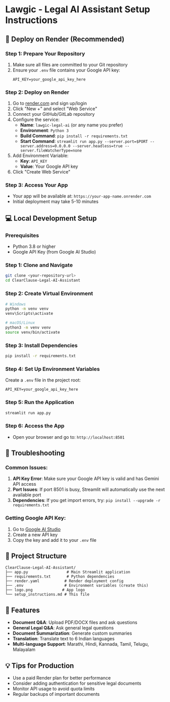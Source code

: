 # Lawgic - Legal AI Assistant Setup Instructions

## 🚀 Deploy on Render (Recommended)

### Step 1: Prepare Your Repository

1. Make sure all files are committed to your Git repository
2. Ensure your `.env` file contains your Google API key:
   ```
   API_KEY=your_google_api_key_here
   ```

### Step 2: Deploy on Render

1. Go to [render.com](https://render.com) and sign up/login
2. Click "New +" and select "Web Service"
3. Connect your GitHub/GitLab repository
4. Configure the service:
   - **Name**: `lawgic-legal-ai` (or any name you prefer)
   - **Environment**: `Python 3`
   - **Build Command**: `pip install -r requirements.txt`
   - **Start Command**: `streamlit run app.py --server.port=$PORT --server.address=0.0.0.0 --server.headless=true --server.fileWatcherType=none`
5. Add Environment Variable:
   - **Key**: `API_KEY`
   - **Value**: Your Google API key
6. Click "Create Web Service"

### Step 3: Access Your App

- Your app will be available at: `https://your-app-name.onrender.com`
- Initial deployment may take 5-10 minutes

## 💻 Local Development Setup

### Prerequisites

- Python 3.8 or higher
- Google API Key (from Google AI Studio)

### Step 1: Clone and Navigate

```bash
git clone <your-repository-url>
cd ClearClause-Legal-AI-Assistant
```

### Step 2: Create Virtual Environment

```bash
# Windows
python -m venv venv
venv\Scripts\activate

# macOS/Linux
python3 -m venv venv
source venv/bin/activate
```

### Step 3: Install Dependencies

```bash
pip install -r requirements.txt
```

### Step 4: Set Up Environment Variables

Create a `.env` file in the project root:

```
API_KEY=your_google_api_key_here
```

### Step 5: Run the Application

```bash
streamlit run app.py
```

### Step 6: Access the App

- Open your browser and go to: `http://localhost:8501`

## 🔧 Troubleshooting

### Common Issues:

1. **API Key Error**: Make sure your Google API key is valid and has Gemini API access
2. **Port Issues**: If port 8501 is busy, Streamlit will automatically use the next available port
3. **Dependencies**: If you get import errors, try: `pip install --upgrade -r requirements.txt`

### Getting Google API Key:

1. Go to [Google AI Studio](https://makersuite.google.com/app/apikey)
2. Create a new API key
3. Copy the key and add it to your `.env` file

## 📁 Project Structure

```
ClearClause-Legal-AI-Assistant/
├── app.py                 # Main Streamlit application
├── requirements.txt       # Python dependencies
├── render.yaml           # Render deployment config
├── .env                  # Environment variables (create this)
├── logo.png             # App logo
└── setup_instructions.md # This file
```

## 🎯 Features

- **Document Q&A**: Upload PDF/DOCX files and ask questions
- **General Legal Q&A**: Ask general legal questions
- **Document Summarization**: Generate custom summaries
- **Translation**: Translate text to 6 Indian languages
- **Multi-language Support**: Marathi, Hindi, Kannada, Tamil, Telugu, Malayalam

## 💡 Tips for Production

- Use a paid Render plan for better performance
- Consider adding authentication for sensitive legal documents
- Monitor API usage to avoid quota limits
- Regular backups of important documents
